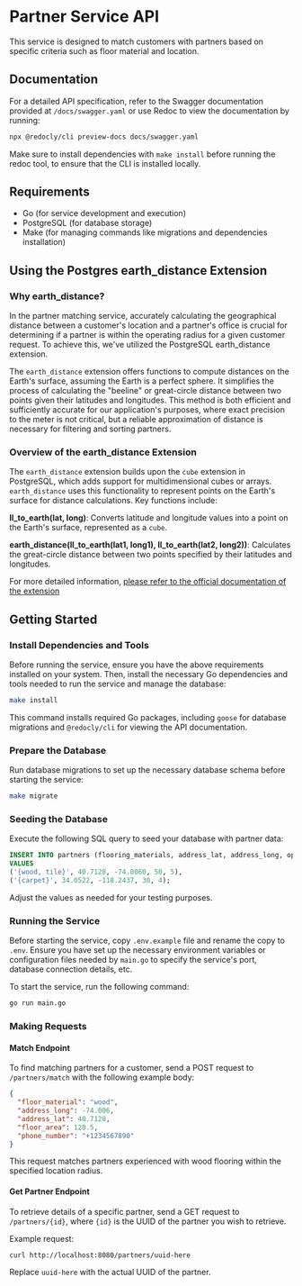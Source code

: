 # Partner Service API

This service is designed to match customers with partners based on specific criteria such as floor material and location.

## Documentation

For a detailed API specification, refer to the Swagger documentation provided at `/docs/swagger.yaml` or use Redoc to view the documentation by running:

```sh
npx @redocly/cli preview-docs docs/swagger.yaml
```

Make sure to install dependencies with `make install` before running the redoc tool, to ensure that the CLI is installed locally.

## Requirements

- Go (for service development and execution)
- PostgreSQL (for database storage)
- Make (for managing commands like migrations and dependencies installation)

## Using the Postgres earth_distance Extension

### Why earth_distance?

In the partner matching service, accurately calculating the geographical distance between a customer's location and a partner's office is crucial for determining if a partner is within the operating radius for a given customer request. To achieve this, we've utilized the PostgreSQL earth_distance extension.

The `earth_distance` extension offers functions to compute distances on the Earth's surface, assuming the Earth is a perfect sphere. It simplifies the process of calculating the "beeline" or great-circle distance between two points given their latitudes and longitudes. This method is both efficient and sufficiently accurate for our application's purposes, where exact precision to the meter is not critical, but a reliable approximation of distance is necessary for filtering and sorting partners.

### Overview of the earth_distance Extension

The `earth_distance` extension builds upon the `cube` extension in PostgreSQL, which adds support for multidimensional cubes or arrays. `earth_distance` uses this functionality to represent points on the Earth's surface for distance calculations. Key functions include:

**ll_to_earth(lat, long)**: Converts latitude and longitude values into a point on the Earth's surface, represented as a `cube`.

**earth_distance(ll_to_earth(lat1, long1), ll_to_earth(lat2, long2))**: Calculates the great-circle distance between two points specified by their latitudes and longitudes.

For more detailed information, [please refer to the official documentation of the extension](https://www.postgresql.org/docs/current/earthdistance.html)

## Getting Started

### Install Dependencies and Tools

Before running the service, ensure you have the above requirements installed on your system. Then, install the necessary Go dependencies and tools needed to run the service and manage the database:

```sh
make install
```

This command installs required Go packages, including `goose` for database migrations and `@redocly/cli` for viewing the API documentation.

### Prepare the Database

Run database migrations to set up the necessary database schema before starting the service:

```sh
make migrate
```

### Seeding the Database

Execute the following SQL query to seed your database with partner data:

```sql
INSERT INTO partners (flooring_materials, address_lat, address_long, operating_radius, rating)
VALUES
('{wood, tile}', 40.7128, -74.0060, 50, 5),
('{carpet}', 34.0522, -118.2437, 30, 4);
```

Adjust the values as needed for your testing purposes.

### Running the Service

Before starting the service, copy `.env.example` file and rename the copy to `.env`. Ensure you have set up the necessary environment variables or configuration files needed by `main.go` to specify the service's port, database connection details, etc.

To start the service, run the following command:

```sh
go run main.go
```

### Making Requests

#### Match Endpoint

To find matching partners for a customer, send a POST request to `/partners/match` with the following example body:

```json
{
  "floor_material": "wood",
  "address_long": -74.006,
  "address_lat": 40.7128,
  "floor_area": 120.5,
  "phone_number": "+1234567890"
}
```

This request matches partners experienced with wood flooring within the specified location radius.

#### Get Partner Endpoint

To retrieve details of a specific partner, send a GET request to `/partners/{id}`, where `{id}` is the UUID of the partner you wish to retrieve.

Example request:

```sh
curl http://localhost:8080/partners/uuid-here
```

Replace `uuid-here` with the actual UUID of the partner.
